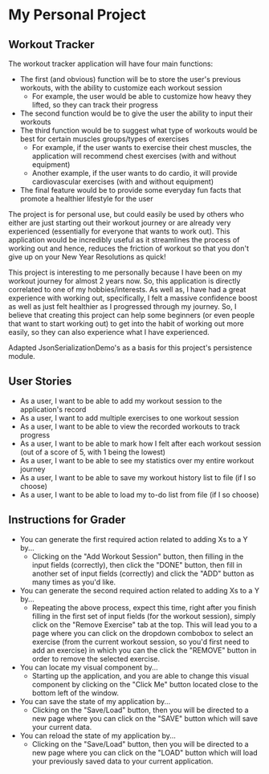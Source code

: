 # My Personal Project

## Workout Tracker

The workout tracker application will have four main functions:
- The first (and obvious) function will be to store the user's previous workouts, with the ability to customize each 
workout session
  - For example, the user would be able to customize how heavy they lifted, so they can track their progress
- The second function would be to give the user the ability to input their workouts
- The third function would be to suggest what type of workouts would be best for certain muscles groups/types of
exercises
  - For example, if the user wants to exercise their chest muscles, the application will recommend chest exercises (with 
  and without equipment)
  - Another example, if the user wants to do cardio, it will provide cardiovascular exercises (with and without
  equipment)
- The final feature would be to provide some everyday fun facts that promote a healthier lifestyle for the user

The project is for personal use, but could easily be used by others who either are just starting out their workout
journey or are already very experienced (essentially for everyone that wants to work out). This application would be
incredibly useful as it streamlines the process of working out and hence, reduces the friction of workout so that you 
don't give up on your New Year Resolutions as quick!

This project is interesting to me personally because I have been on my workout journey for almost 2 years now. So, this
application is directly correlated to one of my hobbies/interests. As well as, I have had a great experience with 
working out, specifically, I felt a massive confidence boost as well as just felt healthier as I progressed through my
journey. So, I believe that creating this project can help some beginners (or even people that want to start working
out) to get into the habit of working out more easily, so they can also experience what I have experienced.

Adapted JsonSerializationDemo's as a basis for this project's persistence module.

## User Stories
- As a user, I want to be able to add my workout session to the application's record
- As a user, I want to add multiple exercises to one workout session
- As a user, I want to be able to view the recorded workouts to track progress 
- As a user, I want to be able to mark how I felt after each workout session (out of a score of 5, with 1 being the
lowest)
- As a user, I want to be able to see my statistics over my entire workout journey
- As a user, I want to be able to save my workout history list to file (if I so choose)
- As a user, I want to be able to load my to-do list from file (if I so choose)

## Instructions for Grader
- You can generate the first required action related to adding Xs to a Y by...
  - Clicking on the "Add Workout Session" button, then filling in the input fields (correctly), then click the "DONE"
button, then fill in another set of input fields (correctly) and click the "ADD" button as many times as you'd like.  
- You can generate the second required action related to adding Xs to a Y by...
  - Repeating the above process, expect this time, right after you finish filling in the first set of input fields (for
the workout session), simply click on the "Remove Exercise" tab at the top. This will lead you to a page where you
can click on the dropdown combobox to select an exercise (from the current workout session, so you'd first need to
add an exercise) in which you can the click the "REMOVE" button in order to remove the selected exercise.
- You can locate my visual component by...
  - Starting up the application, and you are able to change this visual component by clicking on the "Click Me" button
located close to the bottom left of the window.
- You can save the state of my application by...
  - Clicking on the "Save/Load" button, then you will be directed to a new page where you can click on the "SAVE" button
which will save your current data.
- You can reload the state of my application by...
  - Clicking on the "Save/Load" button, then you will be directed to a new page where you can click on the "LOAD" button
which will load your previously saved data to your current application.